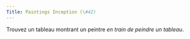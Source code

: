 ```yaml
---
Title: Paintings Inception (\#42)
---
```


Trouvez un tableau montrant un peintre *en train de peindre un tableau*.
